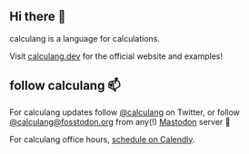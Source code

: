 ## Hi there 👋

calculang is a language for calculations.

Visit [calculang.dev](https://calculang.dev) for the official website and examples!

## follow calculang 📫

For calculang updates follow [@calculang](https://twitter.com/calculang) on Twitter, or follow [@calculang@fosstodon.org](https://fosstodon.org/@calculang) from any(!) [Mastodon](https://joinmastodon.org/) server 🐘

For calculang office hours, [schedule on Calendly](https://calendly.com/dcnconsulting/calculang-office-hours-20).

<!--

**Here are some ideas to get you started:**

🙋‍♀️ A short introduction - what is your organization all about?
🌈 Contribution guidelines - how can the community get involved?
👩‍💻 Useful resources - where can the community find your docs? Is there anything else the community should know?
🍿 Fun facts - what does your team eat for breakfast?
🧙 Remember, you can do mighty things with the power of [Markdown](https://guides.github.com/features/mastering-markdown/)
-->
